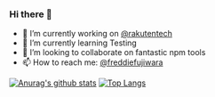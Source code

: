 ### Hi there 👋
- 🔭 I’m currently working on [@rakutentech](https://github.com/rakutentech/)
- 🌱 I’m currently learning Testing 
- 👯 I’m looking to collaborate on fantastic npm tools
- 📫 How to reach me: [@freddiefujiwara](https://twitter.com/freddiefujiwara)

<!--
**freddiefujiwara/freddiefujiwara** is a ✨ _special_ ✨ repository because its `README.md` (this file) appears on your GitHub profile.

Here are some ideas to get you started:


- 🤔 I’m looking for help with ...
- 💬 Ask me about ...
- 😄 Pronouns: ...
- ⚡ Fun fact: ...
-->
[![Anurag's github stats](https://github-readme-stats.vercel.app/api?username=freddiefujiwara)](https://github.com/freddiefujiwara/) 
[![Top Langs](https://github-readme-stats.vercel.app/api/top-langs/?username=freddiefujiwara&layout=compact)](https://github.com/freddiefujiwara/)
